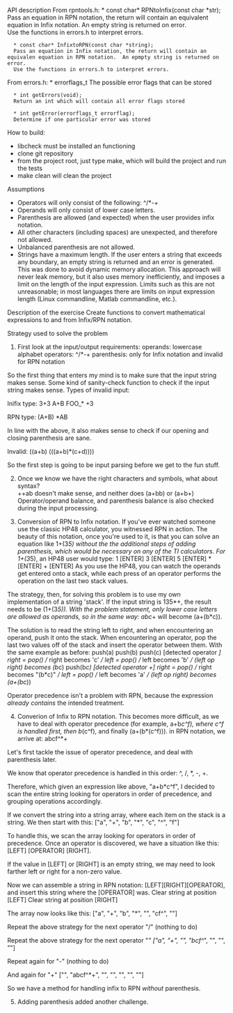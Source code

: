 API description
   From rpntools.h:
      * const char* RPNtoInfix(const char *str);
      Pass an equation in RPN notation, the return will contain an equivalent equation in Infix notation.  An empty string is returned on error.  
      Use the functions in errors.h to interpret errors.
      
      * const char* InfixtoRPN(const char *string);
      Pass an equation in Infix notation, the return will contain an equivalen equation in RPN notation.  An epmpty string is returned on error.
      Use the functions in errors.h to interpret errors.

   From errors.h:
      * errorflags_t
      The possible error flags that can be stored

      * int getErrors(void);
      Return an int which will contain all error flags stored

      * int getError(errorflags_t errorflag);
      Determine if one particular error was stored

How to build:
   * libcheck must be installed an functioning
   * clone git repository
   * from the project root, just type make, which will build the project and run the tests
   * make clean will clean the project

Assumptions
   * Operators will only consist of the following:  ^/*-+
   * Operands will only consist of lower case letters.
   * Parenthesis are allowed (and expected) when the user provides infix notation.
   * All other characters (including spaces) are unexpected, and therefore not allowed.
   * Unbalanced parenthesis are not allowed.
   * Strings have a maximum length.  If the user enters a string that exceeds any boundary, an empty string is returned and an error is generated.
   This was done to avoid dynamic memory allocation.  This approach will never leak memory, but it also uses memory inefficiently, and imposes
   a limit on the length of the input expression.  Limits such as this are not unreasonable; in most languages there are limits on input expression
   length (Linux commandline, Matlab commandline, etc.).

Description of the exercise
   Create functions to convert mathematical expressions to and from Infix/RPN notation.

Strategy used to solve the problem

   1. First look at the input/output requirements:
   operands: lowercase alphabet
   operators: ^/*-+
   parenthesis: only for Infix notation and invalid for RPN notation

   So the first thing that enters my mind is to make sure that the input string makes sense.  Some kind of
   sanity-check function to check if the input string makes sense.  Types of invalid input:

   Inifix type:
   3+3
   A+B
   FOO_*
   +3

   RPN type:
   (A+B)
   *AB

   In line with the above, it also makes sense to check if our opening and closing parenthesis are sane.

   Invalid:
   ((a+b)
   (((a+b)*(c+d))))

   So the first step is going to be input parsing before we get to the fun stuff.

   2.  Once we know we have the right characters and symbols, what about syntax?  
   ++ab doesn't make sense, and neither does (a+bb) or (a+b+)
   Operator/operand balance, and parenthesis balance is also checked during the input processing.

   3.  Conversion of RPN to Infix notation.
   If you've ever watched someone use the classic HP48 calculator, you witnessed RPN in action.  The beauty
   of this notation, once you're used to it, is that you can solve an equation like 1+(3*5) without the
   the additional steps of adding parenthesis, which would be necessary on any of the TI calculators.
   For 1+(3*5), an HP48 user would type: 1 [ENTER] 3 [ENTER] 5 [ENTER] * [ENTER] + [ENTER]
   As you use the HP48, you can watch the operands get entered onto a stack, while each press of an 
   operator performs the operation on the last two stack values.

   The strategy, then, for solving this problem is to use my own implementation of a string 'stack'. 
   If the input string is 135*+, the result needs to be (1+(3*5)).  With the problem statement, only
   lower case letters are allowed as operands, so in the same way:  abc*+ will become (a+(b*c)).

   The solution is to read the string left to right, and when encountering an operand, push it 
   onto the stack.  When encountering an operator, pop the last two values off of the stack and insert 
   the operator between them.  With the same example as before:
   push(a)
   push(b)
   push(c)
   [detected operator *]
   right = pop()  /* right becomes 'c' */
   left = pop()   /* left becomes 'b' */
   (left op right) becomes (b*c)
   push(b*c)
   [detected operator +]
   right = pop()  /* right becomes "(b*c)" */
   left = pop()   /* left becomes 'a' */
   (left op right) becomes (a+(b*c))

   Operator precedence isn't a problem with RPN, because the expression *already contains* the intended
   treatment.

   4.  Converion of Infix to RPN notation.
   This becomes more difficult, as we have to deal with operator precedence (for example, a+b*c^f),
   where c^f is handled first, then b*(c^f), and finally (a+(b*(c^f))).
   in RPN notation, we arrive at: abcf^*+

   Let's first tackle the issue of operator precedence, and deal with parenthesis later.

   We know that operator precedence is handled in this order:  ^, /, *, -, +.

   Therefore, which given an expression like above, "a+b*c^f", I decided to scan the entire string
   looking for operators in order of precedence, and grouping operations accordingly.

   If we convert the string into a string array, where each item on the stack is a string.  We then
   start with this:
   ["a", "+", "b", "*", "c", "^", "f"]

   To handle this, we scan the array looking for operators in order of precedence.  Once an operator is
   discovered, we have a situation like this:  [LEFT] [OPERATOR] [RIGHT].

   If the value in [LEFT] or [RIGHT] is an empty string, we may need to look farther left or right for 
   a non-zero value.

   Now we can assemble a string in RPN notation: [LEFT][RIGHT][OPERATOR], and insert this string where
   the [OPERATOR] was.
   Clear string at position [LEFT]
   Clear string at position [RIGHT]

   The array now looks like this:
   ["a", "+", "b", "*", "", "cf^", ""]

   Repeat the above strategy for the next operator "/"
   (nothing to do)

   Repeat the above strategy for the next operator "*"
   ["a", "+", "", "bcf^*", "", "", ""]

   Repeat again for "-"
   (nothing to do)

   And again for "+"
   ["", "abcf^*+", "", "", "", "", ""]

   So we have a method for handling infix to RPN *without* parenthesis.

   5. Adding parenthesis added another challenge.  






